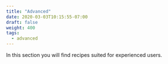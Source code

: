 ```yaml
---
title: "Advanced"
date: 2020-03-03T10:15:55-07:00
draft: false
weight: 400
tags:
  - advanced
---
```

In this section you will find recipes suited for experienced users.

